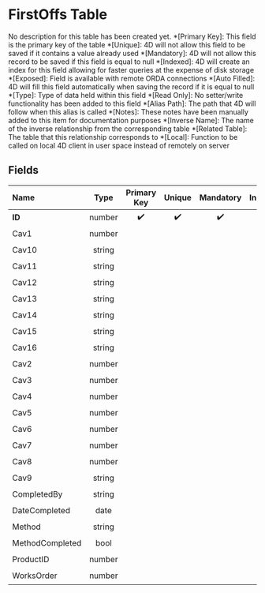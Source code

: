 ﻿# FirstOffs Table
No description for this table has been created yet.
*[Primary Key]: This field is the primary key of the table
*[Unique]: 4D will not allow this field to be saved if it contains a value already used
*[Mandatory]: 4D will not allow this record to be saved if this field is equal to null
*[Indexed]: 4D will create an index for this field allowing for faster queries at the expense of disk storage
*[Exposed]: Field is available with remote ORDA connections
*[Auto Filled]: 4D will fill this field automatically when saving the record if it is equal to null
*[Type]: Type of data held within this field
*[Read Only]: No setter/write functionality has been added to this field
*[Alias Path]: The path that 4D will follow when this alias is called
*[Notes]: These notes have been manually added to this item for documentation purposes
*[Inverse Name]: The name of the inverse relationship from the corresponding table
*[Related Table]: The table that this relationship corresponds to
*[Local]: Function to be called on local 4D client in user space instead of remotely on server
## Fields
|Name|Type|Primary Key|Unique|Mandatory|Indexed|Exposed|Auto Filled|Notes|
|:---|:---:|:---:|:---:|:---:|:---:|:---:|:---:|:---:|
|**ID**|number|✔️|✔️|✔️|✔️|✔️|✔️||
|Cav1|number|||||✔️|||
|Cav10|string|||||✔️|||
|Cav11|string|||||✔️|||
|Cav12|string|||||✔️|||
|Cav13|string|||||✔️|||
|Cav14|string|||||✔️|||
|Cav15|string|||||✔️|||
|Cav16|string|||||✔️|||
|Cav2|number|||||✔️|||
|Cav3|number|||||✔️|||
|Cav4|number|||||✔️|||
|Cav5|number|||||✔️|||
|Cav6|number|||||✔️|||
|Cav7|number|||||✔️|||
|Cav8|number|||||✔️|||
|Cav9|string|||||✔️|||
|CompletedBy|string|||||✔️|||
|DateCompleted|date|||||✔️|||
|Method|string|||||✔️|||
|MethodCompleted|bool|||||✔️|||
|ProductID|number|||||✔️|||
|WorksOrder|number|||||✔️|||